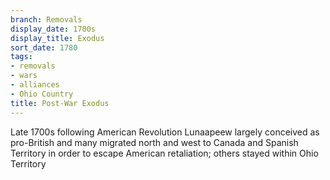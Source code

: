 ```yaml
---
branch: Removals
display_date: 1700s
display_title: Exodus
sort_date: 1780
tags:
- removals
- wars
- alliances
- Ohio Country
title: Post-War Exodus
---
```


Late 1700s following American Revolution Lunaapeew largely conceived as pro-British and many migrated north and west to Canada and Spanish Territory in order to escape American retaliation; others stayed within Ohio Territory